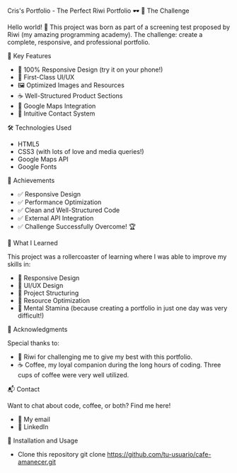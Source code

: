 Cris's Portfolio - The Perfect Riwi Portfolio 🕶️
🎯 The Challenge

Hello world! 👋 This project was born as part of a screening test proposed by Riwi (my amazing programming academy). The challenge: create a complete, responsive, and professional portfolio.

🚀 Key Features

 * 📱 100% Responsive Design (try it on your phone!)
 * 🎨 First-Class UI/UX
 * 🖼️ Optimized Images and Resources
 * ☕ Well-Structured Product Sections
 * 📍 Google Maps Integration
 * 📅 Intuitive Contact System

🛠️ Technologies Used

 * HTML5
 * CSS3 (with lots of love and media queries!)
 * Google Maps API
 * Google Fonts

🎉 Achievements

 * ✅ Responsive Design
 * ✅ Performance Optimization
 * ✅ Clean and Well-Structured Code
 * ✅ External API Integration
 * ✅ Challenge Successfully Overcome! 🏆

🌟 What I Learned

This project was a rollercoaster of learning where I was able to improve my skills in:

 * 📐 Responsive Design
 * 🎨 UI/UX Design
 * 🧩 Project Structuring
 * 🔧 Resource Optimization
 * 💪 Mental Stamina (because creating a portfolio in just one day was very difficult!)

🤝 Acknowledgments

Special thanks to:
 * 🏫 Riwi for challenging me to give my best with this portfolio.
 * ☕ Coffee, my loyal companion during the long hours of coding. Three cups of coffee were very well utilized.

📬 Contact

Want to chat about code, coffee, or both? Find me here!
 * 📧 My email
 * 💼 LinkedIn

🚀 Installation and Usage

 * Clone this repository
   git clone <https://github.com/tu-usuario/cafe-amanecer.git>

